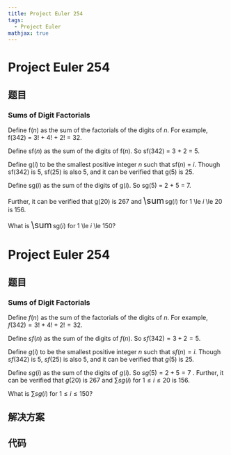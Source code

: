 ```yaml
---
title: Project Euler 254
tags:
  - Project Euler
mathjax: true
---
```

<escape><!-- more --></escape>
    
# Project Euler 254
## 题目
### Sums of Digit Factorials


Define f(<var>n</var>) as the sum of the factorials of the digits of <var>n</var>. For example, f(342) = 3! + 4! + 2! = 32.

Define sf(<var>n</var>) as the sum of the digits of f(<var>n</var>). So sf(342) = 3 + 2 = 5.

Define g(<var>i</var>) to be the smallest positive integer <var>n</var> such that sf(<var>n</var>) = <var>i</var>. Though sf(342) is 5, sf(25) is also 5, and it can be verified that g(5) is 25.

Define sg(<var>i</var>) as the sum of the digits of g(<var>i</var>). So sg(5) = 2 + 5 = 7.

Further, it can be verified that g(20) is 267 and <span style="font-size:larger;"><span style="font-size:larger;">\sum</span></span> sg(<var>i</var>) for 1 \le <var>i</var> \le 20 is 156.

What is <span style="font-size:larger;"><span style="font-size:larger;">\sum</span></span> sg(<var>i</var>) for 1 \le <var>i</var> \le 150?


# Project Euler 254
## 题目
### Sums of Digit Factorials

Define $f(n)$ as the sum of the factorials of the digits of $n$. For example, $f(342) = 3! + 4! + 2! = 32$.

Define $sf(n)$ as the sum of the digits of $f(n)$. So $sf(342) = 3 + 2 = 5$.

Define $g(i)$ to be the smallest positive integer $n$ such that $sf(n) = i$. Though $sf(342)$ is $5$, $sf(25)$ is also $5$, and it can be verified that $g(5)$ is $25$.

Define $sg(i)$ as the sum of the digits of $g(i)$. So $sg(5) = 2 + 5 = 7$
.
Further, it can be verified that $g(20)$ is $267$ and $\sum sg(i)$ for $1 \le i \le 20$ is $156$.

What is $\sum sg(i)$ for $1 \le i \le 150$?


## 解决方案


## 代码


